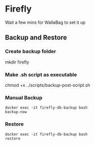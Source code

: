 # Firefly

Wait a few mins for WallaBag to set it up

## Backup and Restore

### Create backup folder

mkdir firefly

### Make .sh script as executable

chmod +x ../scripts/backup-post-script.sh

### Manual Backup

<!-- https://github.com/tiredofit/docker-db-backup -->

```
docker exec -it firefly-db-backup bash
backup-now
```

### Restore

```
docker exec -it firefly-db-backup bash
restore
```
